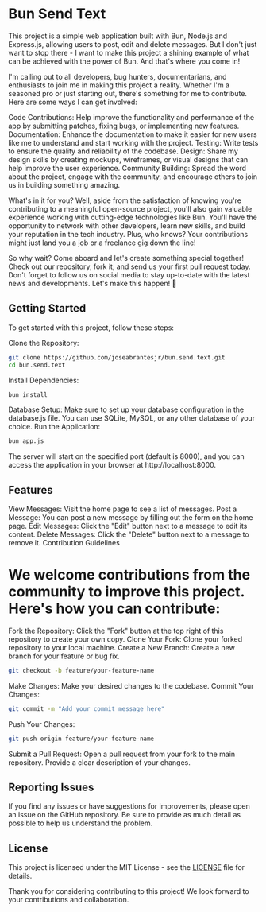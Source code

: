 # Bun Send Text

This project is a simple web application built with Bun, Node.js and Express.js, allowing users to post, edit and delete messages. But I don't just want to stop there - I want to make this project a shining example of what can be achieved with the power of Bun. And that's where you come in!

I'm calling out to all developers, bug hunters, documentarians, and enthusiasts to join me in making this project a reality. Whether I'm a seasoned pro or just starting out, there's something for me to contribute. Here are some ways I can get involved:

Code Contributions: Help improve the functionality and performance of the app by submitting patches, fixing bugs, or implementing new features.
Documentation: Enhance the documentation to make it easier for new users like me to understand and start working with the project.
Testing: Write tests to ensure the quality and reliability of the codebase.
Design: Share my design skills by creating mockups, wireframes, or visual designs that can help improve the user experience.
Community Building: Spread the word about the project, engage with the community, and encourage others to join us in building something amazing.

What's in it for you? Well, aside from the satisfaction of knowing you're contributing to a meaningful open-source project, you'll also gain valuable experience working with cutting-edge technologies like Bun. You'll have the opportunity to network with other developers, learn new skills, and build your reputation in the tech industry. Plus, who knows? Your contributions might just land you a job or a freelance gig down the line!

So why wait? Come aboard and let's create something special together! Check out our repository, fork it, and send us your first pull request today. Don't forget to follow us on social media to stay up-to-date with the latest news and developments. Let's make this happen! 🚀 

## Getting Started

To get started with this project, follow these steps:

Clone the Repository:
```bash
git clone https://github.com/joseabrantesjr/bun.send.text.git
cd bun.send.text
```

Install Dependencies:
```bash
bun install
```

Database Setup:
Make sure to set up your database configuration in the database.js file. You can use SQLite, MySQL, or any other database of your choice.
Run the Application:
```bash
bun app.js
```

The server will start on the specified port (default is 8000), and you can access the application in your browser at http://localhost:8000.

## Features

View Messages: Visit the home page to see a list of messages.
Post a Message: You can post a new message by filling out the form on the home page.
Edit Messages: Click the "Edit" button next to a message to edit its content.
Delete Messages: Click the "Delete" button next to a message to remove it.
Contribution Guidelines

# We welcome contributions from the community to improve this project. Here's how you can contribute:

Fork the Repository: Click the "Fork" button at the top right of this repository to create your own copy.
Clone Your Fork: Clone your forked repository to your local machine.
Create a New Branch: Create a new branch for your feature or bug fix.

```bash
git checkout -b feature/your-feature-name
```

Make Changes: Make your desired changes to the codebase.
Commit Your Changes:
```bash
git commit -m "Add your commit message here"
```

Push Your Changes:
```bash
git push origin feature/your-feature-name
```

Submit a Pull Request: Open a pull request from your fork to the main repository. Provide a clear description of your changes.

## Reporting Issues

If you find any issues or have suggestions for improvements, please open an issue on the GitHub repository. Be sure to provide as much detail as possible to help us understand the problem.


## License

This project is licensed under the MIT License - see the [LICENSE](LICENSE) file for details.

Thank you for considering contributing to this project! We look forward to your contributions and collaboration.
